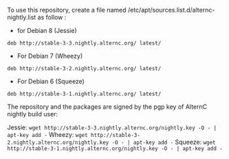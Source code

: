 To use this repository, create a file named /etc/apt/sources.list.d/alternc-nightly.list as follow :

* for Debian 8 (Jessie)

```
deb http://stable-3-3.nightly.alternc.org/ latest/
```

* For Debian 7 (Wheezy)

```
deb http://stable-3-2.nightly.alternc.org/ latest/
```

* For Debian 6 (Squeeze)

```
deb http://stable-3-1.nightly.alternc.org/ latest/
```
The repository and the packages are signed by the pgp key of AlternC nightly build user:

Jessie: `wget http://stable-3-3.nightly.alternc.org/nightly.key -O - | apt-key add -`
Wheezy: `wget http://stable-3-2.nightly.alternc.org/nightly.key -O - | apt-key add -`
Squeeze: `wget http://stable-3-1.nightly.alternc.org/nightly.key -O - | apt-key add -`
